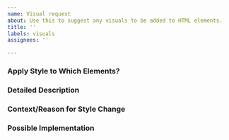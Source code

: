 ```yaml
---
name: Visual request
about: Use this to suggest any visuals to be added to HTML elements.
title: ''
labels: visuals
assignees: ''

---
```


### Apply Style to Which Elements?

### Detailed Description

### Context/Reason for Style Change

### Possible Implementation
